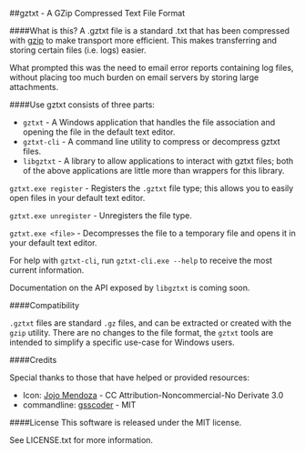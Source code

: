 ##gztxt - A GZip Compressed Text File Format

####What is this?
A .gztxt file is a standard .txt that has been compressed with [gzip]() to make transport more efficient. This makes transferring and storing certain files (i.e. logs) easier.

What prompted this was the need to email error reports containing log files, without placing too much burden on email servers by storing large attachments.

####Use
gztxt consists of three parts:

* `gztxt` - A Windows application that handles the file association and opening the file in the default text editor.
* `gztxt-cli` - A command line utility to compress or decompress gztxt files.
* `libgztxt` - A library to allow applications to interact with gztxt files; both of the above applications are little more than wrappers for this library.

`gztxt.exe register` - Registers the `.gztxt` file type; this allows you to easily open files in your default text editor.

`gztxt.exe unregister` - Unregisters the file type.

`gztxt.exe <file>` - Decompresses the file to a temporary file and opens it in your default text editor.

For help with `gztxt-cli`, run `gztxt-cli.exe --help` to receive the most current information.

Documentation on the API exposed by `libgztxt` is coming soon.

####Compatibility

`.gztxt` files are standard `.gz` files, and can be extracted  or created with the `gzip` utility. There are no changes to the file format, the `gztxt` tools are intended to simplify a specific use-case for Windows users.

####Credits

Special thanks to those that have helped or provided resources:

* Icon: [Jojo Mendoza](http://www.deleket.com/) - CC Attribution-Noncommercial-No Derivate 3.0
* commandline: [gsscoder](https://github.com/gsscoder) - MIT


####License
This software is released under the MIT license.

See LICENSE.txt for more information.